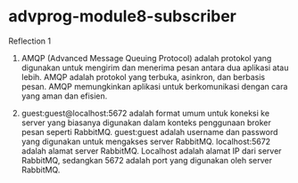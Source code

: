 # advprog-module8-subscriber

Reflection 1

1. AMQP (Advanced Message Queuing Protocol) adalah protokol yang digunakan untuk mengirim dan menerima pesan antara dua aplikasi atau lebih. AMQP adalah protokol yang terbuka, asinkron, dan berbasis pesan. AMQP memungkinkan aplikasi untuk berkomunikasi dengan cara yang aman dan efisien.

2. guest:guest@localhost:5672 adalah format umum untuk koneksi ke server yang biasanya digunakan dalam konteks penggunaan broker pesan seperti RabbitMQ. guest:guest adalah username dan password yang digunakan untuk mengakses server RabbitMQ. localhost:5672 adalah alamat server RabbitMQ. Localhost adalah alamat IP dari server RabbitMQ, sedangkan 5672 adalah port yang digunakan oleh server RabbitMQ.